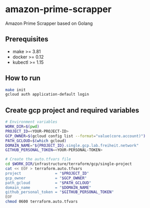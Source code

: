 # amazon-prime-scrapper
Amazon Prime Scrapper based on Golang

## Prerequisites
- make >= 3.81
- docker >= 0.12
- kubectl >= 1.15

## How to run
``` bash
make init
gcloud auth application-default login
```

## Create gcp project and required variables
``` bash
# Environment variables
WORK_DIR=$(pwd)
PROJECT_ID=<YOUR-PROJECT-ID>
GCP_OWNER=$(gcloud config list --format="value(core.account)")
PATH_GCLOUD=$(which gcloud)
DOMAIN_NAME="${PROJECT_ID}.single.gcp.lab.freiheit.network"
GITHUB_PERSONAL_TOKEN=<YOUR-PERSONAL-TOKEN>

# Create the auto.tfvars file
cd $WORK_DIR/infrastructure/terraform/gcp/single-project
cat << EOF > terraform.auto.tfvars
project               = "$PROJECT_ID"
gcp_owner             = "$GCP_OWNER"
path_gcloud           = "$PATH_GCLOUD"
domain_name           = "$DOMAIN_NAME"
github_personal_token = "$GITHUB_PERSONAL_TOKEN"
EOF
chmod 0600 terraform.auto.tfvars
```
